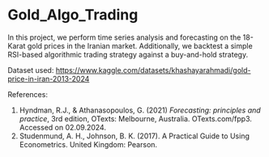 # Gold_Algo_Trading
In this project, we perform time series analysis and forecasting on the 18-Karat gold prices in the Iranian market. Additionally, we backtest a simple RSI-based algorithmic trading strategy against a buy-and-hold strategy.

Dataset used: https://www.kaggle.com/datasets/khashayarahmadi/gold-price-in-iran-2013-2024

References:

1. Hyndman, R.J., & Athanasopoulos, G. (2021) *Forecasting: principles and practice*, 3rd edition, OTexts: Melbourne, Australia. OTexts.com/fpp3. Accessed on 02.09.2024.
1. Studenmund, A. H., Johnson, B. K. (2017). A Practical Guide to Using Econometrics. United Kingdom: Pearson.
